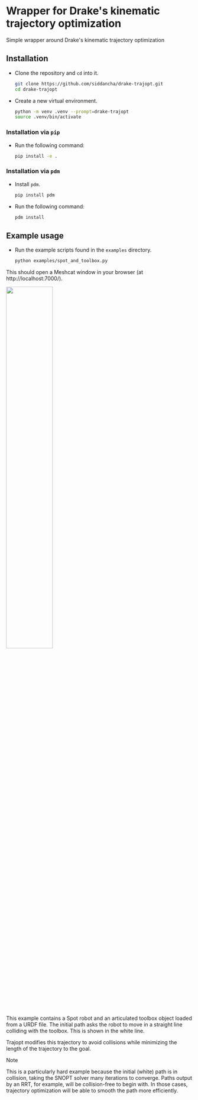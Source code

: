 # Wrapper for Drake's kinematic trajectory optimization
Simple wrapper around Drake's kinematic trajectory optimization

## Installation

- Clone the repository and `cd` into it.
  ```bash
  git clone https://github.com/siddancha/drake-trajopt.git
  cd drake-trajopt
  ```

- Create a new virtual environment.
  ```bash
  python -m venv .venv --prompt=drake-trajopt
  source .venv/bin/activate
  ```

### Installation via `pip`

- Run the following command:
  ```bash
  pip install -e .
  ```

### Installation via `pdm`

- Install `pdm`.
  ```bash
  pip install pdm
  ```

- Run the following command:
  ```bash
  pdm install
  ```

## Example usage

- Run the example scripts found in the `examples` directory.
  ```bash
  python examples/spot_and_toolbox.py
  ```
This should open a Meshcat window in your browser (at http://localhost:7000/).

<img src="media/trajopt.gif" width="50%">

This example contains a Spot robot and an articulated toolbox object loaded from a URDF file.
The initial path asks the robot to move in a straight line colliding with the toolbox.
This is shown in the white line.

Trajopt modifies this trajectory to avoid collisions while minimizing the length of the trajectory to the goal.

> [!NOTE]
> This is a particularly hard example because the initial (white) path is in collision,
> taking the SNOPT solver many iterations to converge.
> Paths output by an RRT, for example, will be collision-free to begin with.
> In those cases, trajectory optimization will be able to smooth the path more efficiently.
